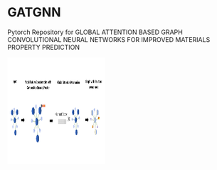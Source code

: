 # GATGNN
Pytorch Repository for GLOBAL ATTENTION BASED GRAPH CONVOLUTIONAL NEURAL NETWORKS FOR IMPROVED MATERIALS PROPERTY PREDICTION


<p>
    <img src="image/GATGNN.png" width="220" height="240" />
</p>
